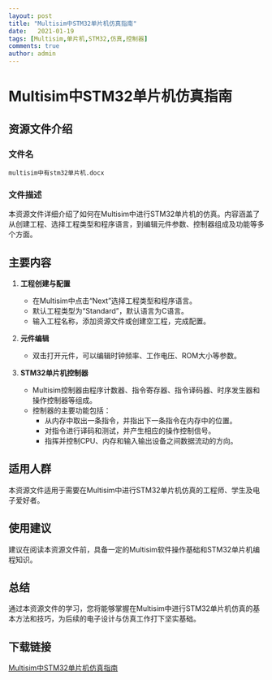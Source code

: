```yaml
---
layout: post
title: "Multisim中STM32单片机仿真指南"
date:   2021-01-19
tags: [Multisim,单片机,STM32,仿真,控制器]
comments: true
author: admin
---
```

# Multisim中STM32单片机仿真指南

## 资源文件介绍

### 文件名
`multisim中有stm32单片机.docx`

### 文件描述
本资源文件详细介绍了如何在Multisim中进行STM32单片机的仿真。内容涵盖了从创建工程、选择工程类型和程序语言，到编辑元件参数、控制器组成及功能等多个方面。

## 主要内容

1. **工程创建与配置**
   - 在Multisim中点击“Next”选择工程类型和程序语言。
   - 默认工程类型为“Standard”，默认语言为C语言。
   - 输入工程名称，添加资源文件或创建空工程，完成配置。

2. **元件编辑**
   - 双击打开元件，可以编辑时钟频率、工作电压、ROM大小等参数。

3. **STM32单片机控制器**
   - Multisim控制器由程序计数器、指令寄存器、指令译码器、时序发生器和操作控制器等组成。
   - 控制器的主要功能包括：
     - 从内存中取出一条指令，并指出下一条指令在内存中的位置。
     - 对指令进行译码和测试，并产生相应的操作控制信号。
     - 指挥并控制CPU、内存和输入输出设备之间数据流动的方向。

## 适用人群
本资源文件适用于需要在Multisim中进行STM32单片机仿真的工程师、学生及电子爱好者。

## 使用建议
建议在阅读本资源文件前，具备一定的Multisim软件操作基础和STM32单片机编程知识。

## 总结
通过本资源文件的学习，您将能够掌握在Multisim中进行STM32单片机仿真的基本方法和技巧，为后续的电子设计与仿真工作打下坚实基础。

## 下载链接

[Multisim中STM32单片机仿真指南](https://pan.quark.cn/s/fffe53e06d07)